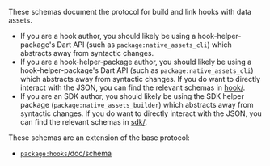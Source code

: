 These schemas document the protocol for build and link hooks with data assets.

* If you are a hook author, you should likely be using a hook-helper-package's
  Dart API (such as `package:native_assets_cli`) which abstracts away from
  syntactic changes.
* If you are a hook-helper-package author, you should likely be using a
  hook-helper-package's Dart API (such as `package:native_assets_cli`) which
  abstracts away from syntactic changes. If you do want to directly interact
  with the JSON, you can find the relevant schemas in [hook/](hook/).
* If you are an SDK author, you should likely be using the SDK helper package
  (`package:native_assets_builder`) which abstracts away from syntactic changes.
  If you do want to directly interact with the JSON, you can find the relevant
  schemas in [sdk/](sdk/).

These schemas are an extension of the base protocol:

* [`package:hooks`/doc/schema](../../../hooks/doc/schema/)
